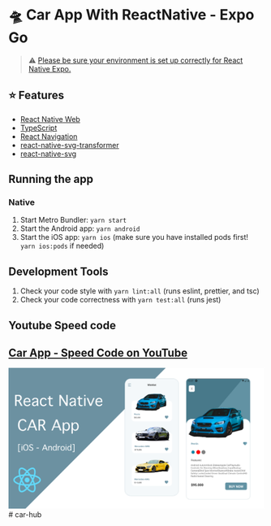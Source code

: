 # 🛸 Car App With ReactNative - Expo Go

> ⚠️ [Please be sure your environment is set up correctly for React Native Expo.](https://reactnative.dev/docs/environment-setup)

## ⭐ Features

- [React Native Web](https://necolas.github.io/react-native-web/)
- [TypeScript](https://www.typescriptlang.org/)
- [React Navigation](https://reactnavigation.org/)
- [react-native-svg-transformer](https://yarnpkg.com/package/react-native-svg-transformer)
- [react-native-svg](https://yarnpkg.com/package/react-native-svg)

## Running the app

### Native

1. Start Metro Bundler: `yarn start`
2. Start the Android app: `yarn android`
3. Start the iOS app: `yarn ios` (make sure you have installed pods first! `yarn ios:pods` if needed)

## Development Tools

1. Check your code style with `yarn lint:all` (runs eslint, prettier, and tsc)
1. Check your code correctness with `yarn test:all` (runs jest)

## Youtube Speed code

## [Car App - Speed Code on YouTube](https://youtu.be/w1nzKJNcv_s)

![](src/assets/banner.png)
#   c a r - h u b 
 
 